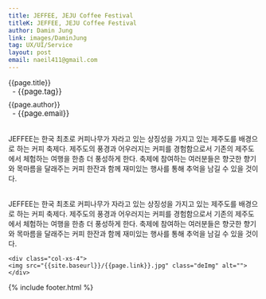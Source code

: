 ```yaml
---
title: JEFFEE, JEJU Coffee Festival
titleK: JEFFEE, JEJU Coffee Festival
author: Damin Jung
link: images/DaminJung
tag: UX/UI/Service
layout: post
email: naeil411@gmail.com
---	
```


<div class="container">

<div class="deDep">
{{page.title}}<br>
<p style="font-size:15px; margin:0px; padding:0px 0px 0px 8px; margin:0px 0px 8px 0px;">- {{page.tag}}</p>
{{page.author}}<br>
<p style="font-size:15px; margin:0px; padding:0px 0px 0px 8px;">- {{page.email}}</p>
</div>

<br>

<div class="det lato">

<!--영문-->

JEFFEE는 한국 최초로 커피나무가 자라고 있는 상징성을 가지고 있는 제주도를 배경으로 하는 커피 축제다. 제주도의 풍경과 어우러지는 커피를 경험함으로서 기존의 제주도에서 체험하는 여행을 한층 더 풍성하게 한다. 축제에 참여하는 여러분들은 향긋한 향기와 목마름을 달래주는 커피 한잔과 함께 재미있는 행사를 통해 추억을 남길 수 있을 것이다.


<!--영문-->

</div>


<div class="noto">
<!--국문-->

<br>
JEFFEE는 한국 최초로 커피나무가 자라고 있는 상징성을 가지고 있는 제주도를 배경으로 하는 커피 축제다. 제주도의 풍경과 어우러지는 커피를 경험함으로서 기존의 제주도에서 체험하는 여행을 한층 더 풍성하게 한다. 축제에 참여하는 여러분들은 향긋한 향기와 목마름을 달래주는 커피 한잔과 함께 재미있는 행사를 통해 추억을 남길 수 있을 것이다.

<!--국문-->

</div>

<div class="row noto">
	
	<div class="col-xs-4">
	<img src="{{site.baseurl}}/{{page.link}}.jpg" class="deImg" alt=""></div>
	
</div>

	

</div> 

{% include footer.html %}
